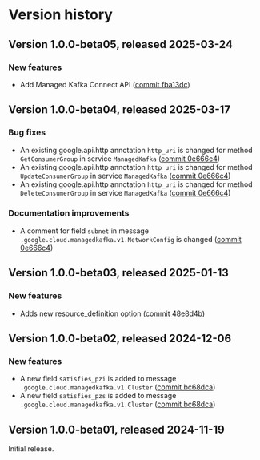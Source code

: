 # Version history

## Version 1.0.0-beta05, released 2025-03-24

### New features

- Add Managed Kafka Connect API ([commit fba13dc](https://github.com/googleapis/google-cloud-dotnet/commit/fba13dc09aa7a6619359550c4b13992f63b0cdc9))

## Version 1.0.0-beta04, released 2025-03-17

### Bug fixes

- An existing google.api.http annotation `http_uri` is changed for method `GetConsumerGroup` in service `ManagedKafka` ([commit 0e666c4](https://github.com/googleapis/google-cloud-dotnet/commit/0e666c4bb8ffa411264e9e2c9d38b9cbeefe5169))
- An existing google.api.http annotation `http_uri` is changed for method `UpdateConsumerGroup` in service `ManagedKafka` ([commit 0e666c4](https://github.com/googleapis/google-cloud-dotnet/commit/0e666c4bb8ffa411264e9e2c9d38b9cbeefe5169))
- An existing google.api.http annotation `http_uri` is changed for method `DeleteConsumerGroup` in service `ManagedKafka` ([commit 0e666c4](https://github.com/googleapis/google-cloud-dotnet/commit/0e666c4bb8ffa411264e9e2c9d38b9cbeefe5169))

### Documentation improvements

- A comment for field `subnet` in message `.google.cloud.managedkafka.v1.NetworkConfig` is changed ([commit 0e666c4](https://github.com/googleapis/google-cloud-dotnet/commit/0e666c4bb8ffa411264e9e2c9d38b9cbeefe5169))

## Version 1.0.0-beta03, released 2025-01-13

### New features

- Adds new resource_definition option ([commit 48e8d4b](https://github.com/googleapis/google-cloud-dotnet/commit/48e8d4bcd05be9ef6865a1ef94ce4429111f1e3d))

## Version 1.0.0-beta02, released 2024-12-06

### New features

- A new field `satisfies_pzi` is added to message `.google.cloud.managedkafka.v1.Cluster` ([commit bc68dca](https://github.com/googleapis/google-cloud-dotnet/commit/bc68dcac588b1123d9326d57b3baa2b0916c5cbc))
- A new field `satisfies_pzs` is added to message `.google.cloud.managedkafka.v1.Cluster` ([commit bc68dca](https://github.com/googleapis/google-cloud-dotnet/commit/bc68dcac588b1123d9326d57b3baa2b0916c5cbc))

## Version 1.0.0-beta01, released 2024-11-19

Initial release.
